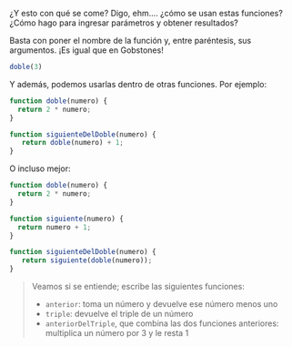 ¿Y esto con qué se come? Digo, ehm.... ¿cómo se usan estas funciones? ¿Cómo hago para ingresar parámetros y obtener resultados?

Basta con poner el nombre de la función y, entre paréntesis, sus argumentos. ¡Es igual que en Gobstones!

```javascript
doble(3)
```

Y además, podemos usarlas dentro de otras funciones. Por ejemplo:

```javascript
function doble(numero) {
  return 2 * numero;
}

function siguienteDelDoble(numero) {
   return doble(numero) + 1;
}
```

O incluso mejor:

```javascript
function doble(numero) {
  return 2 * numero;
}

function siguiente(numero) {
  return numero + 1;
}

function siguienteDelDoble(numero) {
   return siguiente(doble(numero));
}
```

> Veamos si se entiende; escribe las siguientes funciones: 
> 
> * `anterior`: toma un número y devuelve ese número menos uno
> * `triple`: devuelve el triple de un número
> * `anteriorDelTriple`, que combina las dos funciones anteriores: multiplica un número por 3 y le resta 1 
